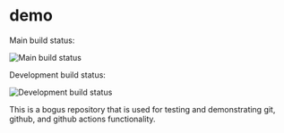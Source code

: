 # demo
Main build status:

![Main build status](https://github.com/layer-zero/demo/actions/workflows/python-ci-cd.yml/badge.svg?branch=main)

Development build status:

![Development build status](https://github.com/layer-zero/demo/actions/workflows/python-ci-cd.yml/badge.svg?branch=development)

This is a bogus repository that is used for testing and demonstrating git, github, and github actions functionality.
